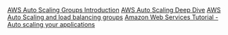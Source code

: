 [AWS Auto Scaling Groups Introduction](https://youtu.be/jvMoWjsP7Pk?si=IWgwuAY0QP_R7E9g)
[AWS Auto Scaling Deep Dive](https://youtu.be/xQeGrgQJJDc?si=rK8ZwcwyZvqkSjnb)
[AWS Auto Scaling and load balancing groups](https://youtu.be/AmQeeB4ygZc?si=qLrXwhFX3wBkutdW)
[Amazon Web Services Tutorial - Auto scaling your applications](https://youtu.be/y88Yv9BpN1M?si=My2RdRV1mUCwc15e)